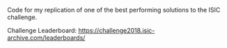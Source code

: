 Code for my replication of one of the best performing solutions to the ISIC challenge.

Challenge Leaderboard: https://challenge2018.isic-archive.com/leaderboards/

